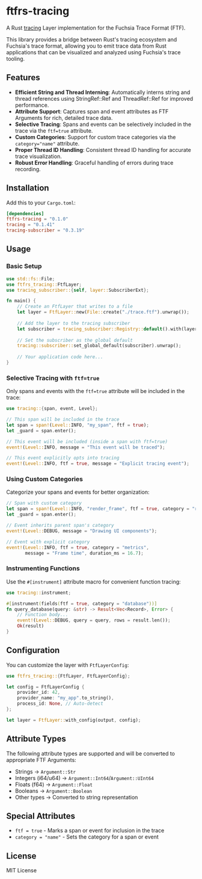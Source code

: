 # ftfrs-tracing

A Rust [tracing](https://crates.io/crates/tracing) Layer implementation for the Fuchsia Trace Format (FTF).

This library provides a bridge between Rust's tracing ecosystem and Fuchsia's trace format, allowing you to emit trace data from Rust applications that can be visualized and analyzed using Fuchsia's trace tooling.

## Features

- **Efficient String and Thread Interning**: Automatically interns string and thread references using StringRef::Ref and ThreadRef::Ref for improved performance.
- **Attribute Support**: Captures span and event attributes as FTF Arguments for rich, detailed trace data.
- **Selective Tracing**: Spans and events can be selectively included in the trace via the `ftf=true` attribute.
- **Custom Categories**: Support for custom trace categories via the `category="name"` attribute.
- **Proper Thread ID Handling**: Consistent thread ID handling for accurate trace visualization.
- **Robust Error Handling**: Graceful handling of errors during trace recording.

## Installation

Add this to your `Cargo.toml`:

```toml
[dependencies]
ftfrs-tracing = "0.1.0"
tracing = "0.1.41"
tracing-subscriber = "0.3.19"
```

## Usage

### Basic Setup

```rust
use std::fs::File;
use ftfrs_tracing::FtfLayer;
use tracing_subscriber::{self, layer::SubscriberExt};

fn main() {
    // Create an FtfLayer that writes to a file
    let layer = FtfLayer::new(File::create("./trace.ftf").unwrap());
    
    // Add the layer to the tracing subscriber
    let subscriber = tracing_subscriber::Registry::default().with(layer);
    
    // Set the subscriber as the global default
    tracing::subscriber::set_global_default(subscriber).unwrap();
    
    // Your application code here...
}
```

### Selective Tracing with `ftf=true`

Only spans and events with the `ftf=true` attribute will be included in the trace:

```rust
use tracing::{span, event, Level};

// This span will be included in the trace
let span = span!(Level::INFO, "my_span", ftf = true);
let _guard = span.enter();

// This event will be included (inside a span with ftf=true)
event!(Level::INFO, message = "This event will be traced");

// This event explicitly opts into tracing
event!(Level::INFO, ftf = true, message = "Explicit tracing event");
```

### Using Custom Categories

Categorize your spans and events for better organization:

```rust
// Span with custom category
let span = span!(Level::INFO, "render_frame", ftf = true, category = "rendering");
let _guard = span.enter();

// Event inherits parent span's category
event!(Level::DEBUG, message = "Drawing UI components");

// Event with explicit category
event!(Level::INFO, ftf = true, category = "metrics", 
       message = "Frame time", duration_ms = 16.7);
```

### Instrumenting Functions

Use the `#[instrument]` attribute macro for convenient function tracing:

```rust
use tracing::instrument;

#[instrument(fields(ftf = true, category = "database"))]
fn query_database(query: &str) -> Result<Vec<Record>, Error> {
    // Function body...
    event!(Level::DEBUG, query = query, rows = result.len());
    Ok(result)
}
```

## Configuration

You can customize the layer with `FtfLayerConfig`:

```rust
use ftfrs_tracing::{FtfLayer, FtfLayerConfig};

let config = FtfLayerConfig {
    provider_id: 42,
    provider_name: "my_app".to_string(),
    process_id: None, // Auto-detect
};

let layer = FtfLayer::with_config(output, config);
```

## Attribute Types

The following attribute types are supported and will be converted to appropriate FTF Arguments:

- Strings → `Argument::Str`
- Integers (i64/u64) → `Argument::Int64`/`Argument::UInt64`
- Floats (f64) → `Argument::Float`
- Booleans → `Argument::Boolean`
- Other types → Converted to string representation

## Special Attributes

- `ftf = true` - Marks a span or event for inclusion in the trace
- `category = "name"` - Sets the category for a span or event

## License

MIT License